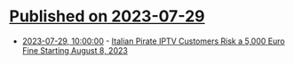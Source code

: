 # [Published on 2023-07-29](index.md)

* [2023-07-29, 10:00:00](https://yro.slashdot.org/story/23/07/29/0445205/italian-pirate-iptv-customers-risk-a-5000-euro-fine-starting-august-8-2023?utm_source=rss1.0mainlinkanon&utm_medium=feed) - [Italian Pirate IPTV Customers Risk a 5,000 Euro Fine Starting August 8, 2023](https://yro.slashdot.org/story/23/07/29/0445205/italian-pirate-iptv-customers-risk-a-5000-euro-fine-starting-august-8-2023?utm_source=rss1.0mainlinkanon&utm_medium=feed)
